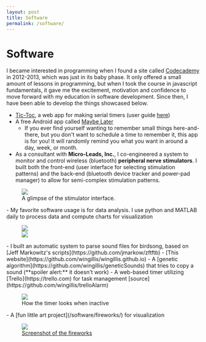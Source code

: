 ```yaml
---
layout: post
title: Software
permalink: /software/
---
```

<div class="centered">
<h1 style="border-bottom: none;">Software</h1>
</div>

I became interested in programming when I found a site called
[Codecademy](https://www.codecademy.com/) in 2012-2013,
which was just in its baby phase. It only offered a small amount of lessons in programming, but when I took the course in javascript fundamentals, it gave me the excitement, motivation and confidence to move forward with my education in software development. Since then, I have been able to develop the things showcased below.

- [Tic-Toc](/tic-toc/), a web app for making serial timers (user guide [here](https://wingillis.github.io/blog/tic-toc/))
- A free Android app called [Maybe Later](https://play.google.com/store/apps/details?id=com.wgillis.maybelater&hl=en)
  - If you ever find yourself wanting to remember small things here-and-there,
    but you don't want to schedule a time to remember it, this app is for you!
    It will randomly remind you what you want in around a day, week, or month.
- As a consultant with **Micro-Leads, Inc.**, I co-engineered a system to monitor and
  control wireless (bluetooth) **peripheral nerve stimulators**. I built both the
  front-end (user interface for selecting stimulation patterns) and the back-end
  (bluetooth device tracker and power-pad manager) to allow for semi-complex stimulation
  patterns.
<figure>
  <img src="{% asset_path 'stim.png' %}"/>
  <figcaption>A glimpse of the stimulator interface.</figcaption>
</figure>
- My favorite software usage is for data analysis. I use python and MATLAB
  daily to process data and compute charts for visualization
<figure>
<div class="pure-u-1 pure-u-md-1-2">
  <img class="pure-img" src="{% asset_path 'lw10rhp_currents.png' %}"/>
</div>
<div class="pure-u-1 pure-u-md-1-2">
  <img class="pure-img" src="{% asset_path 'current_voltage.png' %}"/>
</div>
</figure>
- I built an automatic system to parse sound files for birdsong, based on [Jeff Markowitz's scripts](https://github.com/jmarkow/zftftb)
- [This website](https://github.com/wingillis/wingillis.github.io)
- A [genetic algorithm](https://github.com/wingillis/geneticSounds) that tries to copy a sound (**spoiler alert:** it doesn't work)
- A web-based timer utilizing [Trello](https://trello.com) for task management [source](https://github.com/wingillis/trelloAlarm)
<figure>
  <img src="{% asset_path 'trello.png' %}"/>
  <figcaption>How the timer looks when inactive</figcaption>
</figure>
- A [fun little art project](/software/fireworks/) for visualization
<figure>
  <a href="/software/fireworks">
    <img src="{% asset_path 'fireworks.png' %}"/>
    <figcaption>Screenshot of the fireworks</figcaption>
  </a>
</figure>

